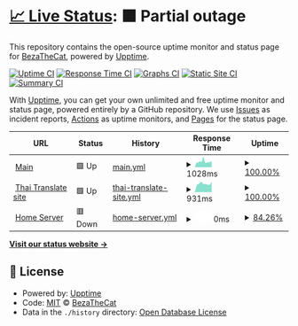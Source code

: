 # [📈 Live Status](https://beam7894123.github.io/web_status): <!--live status--> **🟧 Partial outage**

This repository contains the open-source uptime monitor and status page for [BezaTheCat](bezathecat.com), powered by [Upptime](https://github.com/upptime/upptime).

[![Uptime CI](https://github.com/beam7894123/web_status/workflows/Uptime%20CI/badge.svg)](https://github.com/beam7894123/web_status/actions?query=workflow%3A%22Uptime+CI%22)
[![Response Time CI](https://github.com/beam7894123/web_status/workflows/Response%20Time%20CI/badge.svg)](https://github.com/beam7894123/web_status/actions?query=workflow%3A%22Response+Time+CI%22)
[![Graphs CI](https://github.com/beam7894123/web_status/workflows/Graphs%20CI/badge.svg)](https://github.com/beam7894123/web_status/actions?query=workflow%3A%22Graphs+CI%22)
[![Static Site CI](https://github.com/beam7894123/web_status/workflows/Static%20Site%20CI/badge.svg)](https://github.com/beam7894123/web_status/actions?query=workflow%3A%22Static+Site+CI%22)
[![Summary CI](https://github.com/beam7894123/web_status/workflows/Summary%20CI/badge.svg)](https://github.com/beam7894123/web_status/actions?query=workflow%3A%22Summary+CI%22)

With [Upptime](https://upptime.js.org), you can get your own unlimited and free uptime monitor and status page, powered entirely by a GitHub repository. We use [Issues](https://github.com/beam7894123/web_status/issues) as incident reports, [Actions](https://github.com/beam7894123/web_status/actions) as uptime monitors, and [Pages](https://beam7894123.github.io/web_status) for the status page.

<!--start: status pages-->
<!-- This summary is generated by Upptime (https://github.com/upptime/upptime) -->
<!-- Do not edit this manually, your changes will be overwritten -->
<!-- prettier-ignore -->
| URL | Status | History | Response Time | Uptime |
| --- | ------ | ------- | ------------- | ------ |
| <img alt="" src="https://favicons.githubusercontent.com/bezathecat.com" height="13"> [Main](https://bezathecat.com/) | 🟩 Up | [main.yml](https://github.com/beam7894123/web_status/commits/HEAD/history/main.yml) | <details><summary><img alt="Response time graph" src="./graphs/main/response-time-week.png" height="20"> 1028ms</summary><br><a href="https://beam7894123.github.io/web_status/history/main"><img alt="Response time 1028" src="https://img.shields.io/endpoint?url=https%3A%2F%2Fraw.githubusercontent.com%2Fbeam7894123%2Fweb_status%2FHEAD%2Fapi%2Fmain%2Fresponse-time.json"></a><br><a href="https://beam7894123.github.io/web_status/history/main"><img alt="24-hour response time 1028" src="https://img.shields.io/endpoint?url=https%3A%2F%2Fraw.githubusercontent.com%2Fbeam7894123%2Fweb_status%2FHEAD%2Fapi%2Fmain%2Fresponse-time-day.json"></a><br><a href="https://beam7894123.github.io/web_status/history/main"><img alt="7-day response time 1028" src="https://img.shields.io/endpoint?url=https%3A%2F%2Fraw.githubusercontent.com%2Fbeam7894123%2Fweb_status%2FHEAD%2Fapi%2Fmain%2Fresponse-time-week.json"></a><br><a href="https://beam7894123.github.io/web_status/history/main"><img alt="30-day response time 1028" src="https://img.shields.io/endpoint?url=https%3A%2F%2Fraw.githubusercontent.com%2Fbeam7894123%2Fweb_status%2FHEAD%2Fapi%2Fmain%2Fresponse-time-month.json"></a><br><a href="https://beam7894123.github.io/web_status/history/main"><img alt="1-year response time 1028" src="https://img.shields.io/endpoint?url=https%3A%2F%2Fraw.githubusercontent.com%2Fbeam7894123%2Fweb_status%2FHEAD%2Fapi%2Fmain%2Fresponse-time-year.json"></a></details> | <details><summary><a href="https://beam7894123.github.io/web_status/history/main">100.00%</a></summary><a href="https://beam7894123.github.io/web_status/history/main"><img alt="All-time uptime 100.00%" src="https://img.shields.io/endpoint?url=https%3A%2F%2Fraw.githubusercontent.com%2Fbeam7894123%2Fweb_status%2FHEAD%2Fapi%2Fmain%2Fuptime.json"></a><br><a href="https://beam7894123.github.io/web_status/history/main"><img alt="24-hour uptime 100.00%" src="https://img.shields.io/endpoint?url=https%3A%2F%2Fraw.githubusercontent.com%2Fbeam7894123%2Fweb_status%2FHEAD%2Fapi%2Fmain%2Fuptime-day.json"></a><br><a href="https://beam7894123.github.io/web_status/history/main"><img alt="7-day uptime 100.00%" src="https://img.shields.io/endpoint?url=https%3A%2F%2Fraw.githubusercontent.com%2Fbeam7894123%2Fweb_status%2FHEAD%2Fapi%2Fmain%2Fuptime-week.json"></a><br><a href="https://beam7894123.github.io/web_status/history/main"><img alt="30-day uptime 100.00%" src="https://img.shields.io/endpoint?url=https%3A%2F%2Fraw.githubusercontent.com%2Fbeam7894123%2Fweb_status%2FHEAD%2Fapi%2Fmain%2Fuptime-month.json"></a><br><a href="https://beam7894123.github.io/web_status/history/main"><img alt="1-year uptime 100.00%" src="https://img.shields.io/endpoint?url=https%3A%2F%2Fraw.githubusercontent.com%2Fbeam7894123%2Fweb_status%2FHEAD%2Fapi%2Fmain%2Fuptime-year.json"></a></details>
| <img alt="" src="https://favicons.githubusercontent.com/thaitranslateby.bezathecat.com" height="13"> [Thai Translate site](https://thaitranslateby.bezathecat.com/) | 🟩 Up | [thai-translate-site.yml](https://github.com/beam7894123/web_status/commits/HEAD/history/thai-translate-site.yml) | <details><summary><img alt="Response time graph" src="./graphs/thai-translate-site/response-time-week.png" height="20"> 931ms</summary><br><a href="https://beam7894123.github.io/web_status/history/thai-translate-site"><img alt="Response time 931" src="https://img.shields.io/endpoint?url=https%3A%2F%2Fraw.githubusercontent.com%2Fbeam7894123%2Fweb_status%2FHEAD%2Fapi%2Fthai-translate-site%2Fresponse-time.json"></a><br><a href="https://beam7894123.github.io/web_status/history/thai-translate-site"><img alt="24-hour response time 931" src="https://img.shields.io/endpoint?url=https%3A%2F%2Fraw.githubusercontent.com%2Fbeam7894123%2Fweb_status%2FHEAD%2Fapi%2Fthai-translate-site%2Fresponse-time-day.json"></a><br><a href="https://beam7894123.github.io/web_status/history/thai-translate-site"><img alt="7-day response time 931" src="https://img.shields.io/endpoint?url=https%3A%2F%2Fraw.githubusercontent.com%2Fbeam7894123%2Fweb_status%2FHEAD%2Fapi%2Fthai-translate-site%2Fresponse-time-week.json"></a><br><a href="https://beam7894123.github.io/web_status/history/thai-translate-site"><img alt="30-day response time 931" src="https://img.shields.io/endpoint?url=https%3A%2F%2Fraw.githubusercontent.com%2Fbeam7894123%2Fweb_status%2FHEAD%2Fapi%2Fthai-translate-site%2Fresponse-time-month.json"></a><br><a href="https://beam7894123.github.io/web_status/history/thai-translate-site"><img alt="1-year response time 931" src="https://img.shields.io/endpoint?url=https%3A%2F%2Fraw.githubusercontent.com%2Fbeam7894123%2Fweb_status%2FHEAD%2Fapi%2Fthai-translate-site%2Fresponse-time-year.json"></a></details> | <details><summary><a href="https://beam7894123.github.io/web_status/history/thai-translate-site">100.00%</a></summary><a href="https://beam7894123.github.io/web_status/history/thai-translate-site"><img alt="All-time uptime 100.00%" src="https://img.shields.io/endpoint?url=https%3A%2F%2Fraw.githubusercontent.com%2Fbeam7894123%2Fweb_status%2FHEAD%2Fapi%2Fthai-translate-site%2Fuptime.json"></a><br><a href="https://beam7894123.github.io/web_status/history/thai-translate-site"><img alt="24-hour uptime 100.00%" src="https://img.shields.io/endpoint?url=https%3A%2F%2Fraw.githubusercontent.com%2Fbeam7894123%2Fweb_status%2FHEAD%2Fapi%2Fthai-translate-site%2Fuptime-day.json"></a><br><a href="https://beam7894123.github.io/web_status/history/thai-translate-site"><img alt="7-day uptime 100.00%" src="https://img.shields.io/endpoint?url=https%3A%2F%2Fraw.githubusercontent.com%2Fbeam7894123%2Fweb_status%2FHEAD%2Fapi%2Fthai-translate-site%2Fuptime-week.json"></a><br><a href="https://beam7894123.github.io/web_status/history/thai-translate-site"><img alt="30-day uptime 100.00%" src="https://img.shields.io/endpoint?url=https%3A%2F%2Fraw.githubusercontent.com%2Fbeam7894123%2Fweb_status%2FHEAD%2Fapi%2Fthai-translate-site%2Fuptime-month.json"></a><br><a href="https://beam7894123.github.io/web_status/history/thai-translate-site"><img alt="1-year uptime 100.00%" src="https://img.shields.io/endpoint?url=https%3A%2F%2Fraw.githubusercontent.com%2Fbeam7894123%2Fweb_status%2FHEAD%2Fapi%2Fthai-translate-site%2Fuptime-year.json"></a></details>
| <img alt="" src="https://favicons.githubusercontent.com/bezathecat.duckdns.org" height="13"> [Home Server](https://bezathecat.duckdns.org/) | 🟥 Down | [home-server.yml](https://github.com/beam7894123/web_status/commits/HEAD/history/home-server.yml) | <details><summary><img alt="Response time graph" src="./graphs/home-server/response-time-week.png" height="20"> 0ms</summary><br><a href="https://beam7894123.github.io/web_status/history/home-server"><img alt="Response time 0" src="https://img.shields.io/endpoint?url=https%3A%2F%2Fraw.githubusercontent.com%2Fbeam7894123%2Fweb_status%2FHEAD%2Fapi%2Fhome-server%2Fresponse-time.json"></a><br><a href="https://beam7894123.github.io/web_status/history/home-server"><img alt="24-hour response time 0" src="https://img.shields.io/endpoint?url=https%3A%2F%2Fraw.githubusercontent.com%2Fbeam7894123%2Fweb_status%2FHEAD%2Fapi%2Fhome-server%2Fresponse-time-day.json"></a><br><a href="https://beam7894123.github.io/web_status/history/home-server"><img alt="7-day response time 0" src="https://img.shields.io/endpoint?url=https%3A%2F%2Fraw.githubusercontent.com%2Fbeam7894123%2Fweb_status%2FHEAD%2Fapi%2Fhome-server%2Fresponse-time-week.json"></a><br><a href="https://beam7894123.github.io/web_status/history/home-server"><img alt="30-day response time 0" src="https://img.shields.io/endpoint?url=https%3A%2F%2Fraw.githubusercontent.com%2Fbeam7894123%2Fweb_status%2FHEAD%2Fapi%2Fhome-server%2Fresponse-time-month.json"></a><br><a href="https://beam7894123.github.io/web_status/history/home-server"><img alt="1-year response time 0" src="https://img.shields.io/endpoint?url=https%3A%2F%2Fraw.githubusercontent.com%2Fbeam7894123%2Fweb_status%2FHEAD%2Fapi%2Fhome-server%2Fresponse-time-year.json"></a></details> | <details><summary><a href="https://beam7894123.github.io/web_status/history/home-server">84.26%</a></summary><a href="https://beam7894123.github.io/web_status/history/home-server"><img alt="All-time uptime 84.26%" src="https://img.shields.io/endpoint?url=https%3A%2F%2Fraw.githubusercontent.com%2Fbeam7894123%2Fweb_status%2FHEAD%2Fapi%2Fhome-server%2Fuptime.json"></a><br><a href="https://beam7894123.github.io/web_status/history/home-server"><img alt="24-hour uptime 84.26%" src="https://img.shields.io/endpoint?url=https%3A%2F%2Fraw.githubusercontent.com%2Fbeam7894123%2Fweb_status%2FHEAD%2Fapi%2Fhome-server%2Fuptime-day.json"></a><br><a href="https://beam7894123.github.io/web_status/history/home-server"><img alt="7-day uptime 84.26%" src="https://img.shields.io/endpoint?url=https%3A%2F%2Fraw.githubusercontent.com%2Fbeam7894123%2Fweb_status%2FHEAD%2Fapi%2Fhome-server%2Fuptime-week.json"></a><br><a href="https://beam7894123.github.io/web_status/history/home-server"><img alt="30-day uptime 84.26%" src="https://img.shields.io/endpoint?url=https%3A%2F%2Fraw.githubusercontent.com%2Fbeam7894123%2Fweb_status%2FHEAD%2Fapi%2Fhome-server%2Fuptime-month.json"></a><br><a href="https://beam7894123.github.io/web_status/history/home-server"><img alt="1-year uptime 84.26%" src="https://img.shields.io/endpoint?url=https%3A%2F%2Fraw.githubusercontent.com%2Fbeam7894123%2Fweb_status%2FHEAD%2Fapi%2Fhome-server%2Fuptime-year.json"></a></details>

<!--end: status pages-->

[**Visit our status website →**](https://beam7894123.github.io/web_status)

## 📄 License

- Powered by: [Upptime](https://github.com/upptime/upptime)
- Code: [MIT](./LICENSE) © [BezaTheCat](bezathecat.com)
- Data in the `./history` directory: [Open Database License](https://opendatacommons.org/licenses/odbl/1-0/)

